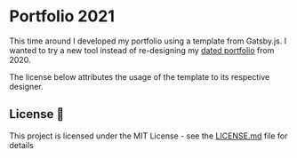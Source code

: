 # Portfolio 2021

This time around I developed my portfolio using a template from Gatsby.js. I wanted to try a new tool instead of re-designing my [dated portfolio](https://github.com/victorzottmann/portfolio-2020) from 2020. 

The license below attributes the usage of the template to its respective designer.

## License 📄

This project is licensed under the MIT License - see the [LICENSE.md](LICENSE.md) file for details
